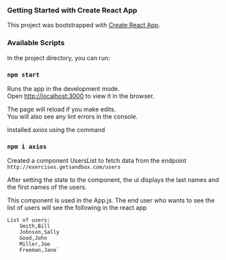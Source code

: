 ### Getting Started with Create React App

This project was bootstrapped with [Create React App](https://github.com/facebook/create-react-app).

### Available Scripts

In the project directory, you can run:

### `npm start`

Runs the app in the development mode.\
Open [http://localhost:3000](http://localhost:3000) to view it in the browser.

The page will reload if you make edits.\
You will also see any lint errors in the console.


Installed axios using the command 
 ### `npm i axios`
 
 Created a component UsersList to fetch data from the endpoint `http://exercises.getsandbox.com/users`
 
 After setting the state to the component, the ul displays the last names and the first names of the users.

 This component is used in the App.js. The end user who wants to see the list of users will see the following in the react app

    List of users:
        Smith,Bill
        Johnson,Sally
        Good,John
        Miller,Joe
        Freeman,Jane`